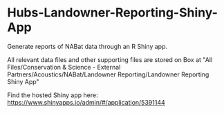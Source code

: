 # Hubs-Landowner-Reporting-Shiny-App
Generate reports of NABat data through an R Shiny app.

All relevant data files and other supporting files are stored on Box at "All Files/Conservation & Science - External Partners/Acoustics/NABat/Landowner Reporting/Landowner Reporting Shiny App"

Find the hosted Shiny app here: https://www.shinyapps.io/admin/#/application/5391144
